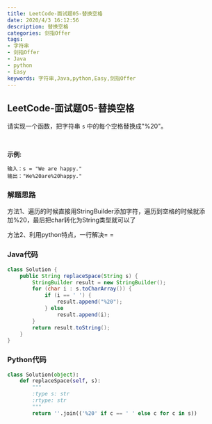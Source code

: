 ```yaml
---
title: LeetCode-面试题05-替换空格
date: 2020/4/3 16:12:56
description: 替换空格
categories: 剑指Offer
tags: 
- 字符串
- 剑指Offer
- Java
- python
- Easy
keywords: 字符串,Java,python,Easy,剑指Offer
---
```


## LeetCode-面试题05-替换空格

请实现一个函数，把字符串 `s` 中的每个空格替换成"%20"。

 <!--more-->

**示例:**

```
输入：s = "We are happy."
输出："We%20are%20happy."
```

### 解题思路

方法1、遍历的时候直接用StringBuilder添加字符，遍历到空格的时候就添加%20，最后把char转化为String类型就可以了

方法2、利用python特点，一行解决= =

### Java代码

```java
class Solution {
    public String replaceSpace(String s) {
        StringBuilder result = new StringBuilder();
        for (char i : s.toCharArray()) {
            if (i == ' ') {
                result.append("%20");
            } else
                result.append(i);
        }
        return result.toString();
    }
}
```

### Python代码

```python
class Solution(object):
    def replaceSpace(self, s):
        """
        :type s: str
        :rtype: str
        """
        return ''.join(('%20' if c == ' ' else c for c in s))
```

